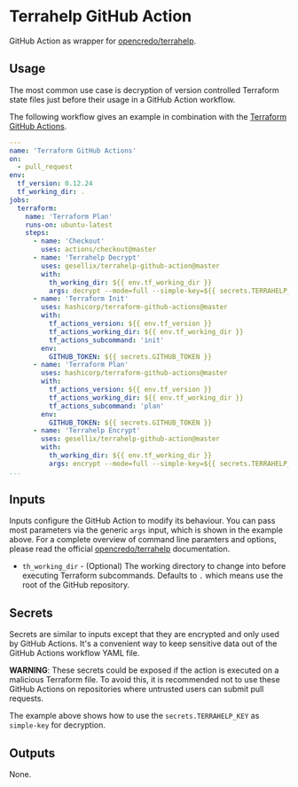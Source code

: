 # Terrahelp GitHub Action

GitHub Action as wrapper for [opencredo/terrahelp](https://github.com/opencredo/terrahelp).

## Usage

The most common use case is decryption of version controlled Terraform state files
just before their usage in a GitHub Action workflow.

The following workflow gives an example in combination with the [Terraform GitHub Actions](https://github.com/hashicorp/terraform-github-actions).

````yaml
---
name: 'Terraform GitHub Actions'
on:
  - pull_request
env:
  tf_version: 0.12.24
  tf_working_dir: .
jobs:
  terraform:
    name: 'Terraform Plan'
    runs-on: ubuntu-latest
    steps:
      - name: 'Checkout'
        uses: actions/checkout@master
      - name: 'Terrahelp Decrypt'
        uses: gesellix/terrahelp-github-action@master
        with:
          th_working_dir: ${{ env.tf_working_dir }}
          args: decrypt --mode=full --simple-key=${{ secrets.TERRAHELP_KEY }} --nobackup --file terraform.tfstate --file terraform.tfstate.backup
      - name: 'Terraform Init'
        uses: hashicorp/terraform-github-actions@master
        with:
          tf_actions_version: ${{ env.tf_version }}
          tf_actions_working_dir: ${{ env.tf_working_dir }}
          tf_actions_subcommand: 'init'
        env:
          GITHUB_TOKEN: ${{ secrets.GITHUB_TOKEN }}
      - name: 'Terraform Plan'
        uses: hashicorp/terraform-github-actions@master
        with:
          tf_actions_version: ${{ env.tf_version }}
          tf_actions_working_dir: ${{ env.tf_working_dir }}
          tf_actions_subcommand: 'plan'
        env:
          GITHUB_TOKEN: ${{ secrets.GITHUB_TOKEN }}
      - name: 'Terrahelp Encrypt'
        uses: gesellix/terrahelp-github-action@master
        with:
          th_working_dir: ${{ env.tf_working_dir }}
          args: encrypt --mode=full --simple-key=${{ secrets.TERRAHELP_KEY }} --nobackup --file terraform.tfstate --file terraform.tfstate.backup
...
````

## Inputs

Inputs configure the GitHub Action to modify its behaviour.
You can pass most parameters via the generic `args` input, which is shown in the example above.
For a complete overview of command line paramters and options,
please read the official [opencredo/terrahelp](https://github.com/opencredo/terrahelp) documentation.

- `th_working_dir` - (Optional) The working directory to change into
 before executing Terraform subcommands.
 Defaults to `.` which means use the root of the GitHub repository.

## Secrets

Secrets are similar to inputs except that they are encrypted and only used by GitHub Actions.
It's a convenient way to keep sensitive data out of the GitHub Actions workflow YAML file.

**WARNING**: These secrets could be exposed if the action is executed on a malicious Terraform file.
To avoid this, it is recommended not to use these GitHub Actions on repositories where untrusted users can submit pull requests.

The example above shows how to use the `secrets.TERRAHELP_KEY` as `simple-key` for decryption.

## Outputs

None.
